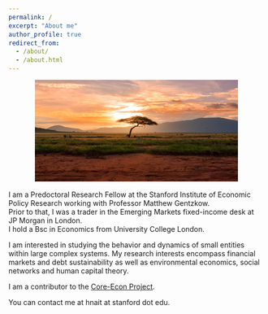 ```yaml
---
permalink: /
excerpt: "About me"
author_profile: true
redirect_from: 
  - /about/
  - /about.html
---
```


<p align="center">
  <img src="/images/africa_image.jpg" height = "200" width="400"/>
</p>


I am a Predoctoral Research Fellow at the Stanford Institute of Economic Policy Research working with Professor Matthew Gentzkow.<br />
Prior to that, I was a trader in the Emerging Markets fixed-income desk at JP Morgan in London.<br /> 
I hold a Bsc in Economics from University College London.<br /> 

I am interested in studying the behavior and dynamics of small entities within large complex systems.
My research interests encompass financial markets and debt sustainability as well as environmental economics, social networks and human capital theory. <br />

I am a contributor to the [Core-Econ Project](https://www.core-econ.org/). <br />

You can contact me at hnait at stanford dot edu.

